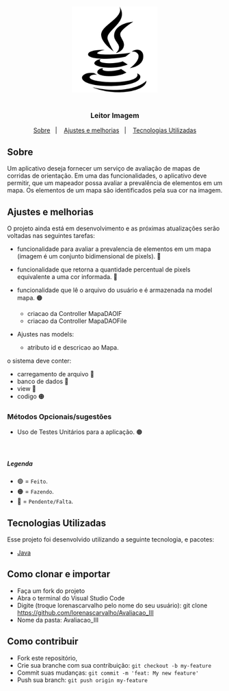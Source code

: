 <h3 align="center">
    <img alt="Logo" title="#logo" width="200px" heigth="100px" src="/assets/imgs/logo_java.png">
    </br>
    </br>
    </br>
    <b>Leitor Imagem</b>  
</h3>
  
<p align="center">
  <a href="#about">Sobre</a>&nbsp;&nbsp;&nbsp;|&nbsp;&nbsp;&nbsp;
  <a href="#features">Ajustes e melhorias</a>&nbsp;&nbsp;&nbsp;|&nbsp;&nbsp;&nbsp;
  <a href="#technologies-used">Tecnologias Utilizadas</a>
</p>

<a id="about"></a>

## Sobre

   Um aplicativo deseja fornecer um serviço de avaliação de mapas de corridas de orientação. Em uma das funcionalidades, o aplicativo deve permitir, que um mapeador possa avaliar a prevalência de elementos em um mapa. Os elementos de um mapa são identificados pela sua cor na imagem.

<a id="features"></a>

## Ajustes e melhorias

O projeto ainda está em desenvolvimento e as próximas atualizações serão voltadas nas seguintes tarefas:

- funcionalidade para avaliar a prevalencia de elementos em um mapa (imagem é um conjunto bidimensional de pixels). 🔴
- funcionalidade que retorna a quantidade percentual de pixels equivalente a uma cor informada. 🔴
- funcionalidade que lê o arquivo do usuário e é armazenada na model mapa. 🟠
  - criacao da Controller MapaDAOIF
  - criacao da Controller MapaDAOFile

- Ajustes nas models:
  - atributo id e descricao ao Mapa.

o sistema deve conter:

- carregamento de arquivo 🔴
- banco de dados 🔴
- view 🔴
- codigo 🟠

### Métodos Opcionais/sugestões

- Uso de Testes Unitários para a aplicação. 🟠
</br>

##### Legenda
- 🟢 = `Feito`.
- 🟠 = `Fazendo`.
- 🔴 = `Pendente/Falta`.

<a id="technologies-used"></a>

## Tecnologias Utilizadas

Esse projeto foi desenvolvido utilizando a seguinte tecnologia, e pacotes:

- [Java](https://www.java.com/pt-BR/)

<a id="how-to-use"></a>

## Como clonar e importar

- Faça um fork do projeto
- Abra o terminal do Visual Studio Code
- Digite (troque lorenascarvalho pelo nome do seu usuário): git clone https://github.com/lorenascarvalho/Avaliacao_III
- Nome da pasta: Avaliacao_III

<a id="how-to-contribute"></a>

## Como contribuir

- Fork este repositório,
- Crie sua branche com sua contribuição: `git checkout -b my-feature`
- Commit suas mudanças: `git commit -m 'feat: My new feature' `
- Push sua branch: `git push origin my-feature`

